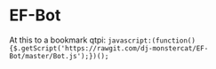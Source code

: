 # EF-Bot
At this to a bookmark qtpi:
`javascript:(function(){$.getScript('https://rawgit.com/dj-monstercat/EF-Bot/master/Bot.js');})();`
